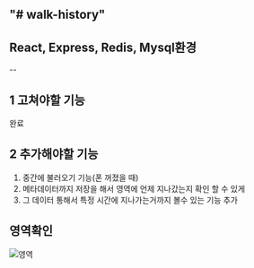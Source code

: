 "# walk-history" 
--
## React, Express, Redis, Mysql환경
--

## 1 고쳐야할 기능
완료

## 2 추가해야할 기능

1. 중간에 불러오기 기능(폰 꺼졌을 때)
2. 메타데이터까지 저장을 해서 영역에 언제 지나갔는지 확인 할 수 있게
3. 그 데이터 통해서 특정 시간에 지나가는거까지 볼수 있는 기능 추가

## 영역확인
![영역](https://user-images.githubusercontent.com/47955803/148880518-e2464d9a-0908-4495-914e-3c887d052bc0.png)
